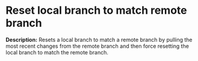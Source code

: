# Reset local branch to match remote branch

**Description:** Resets a local branch to match a remote branch by pulling the most recent changes from the remote branch and then force resetting the local branch to match the remote branch.


